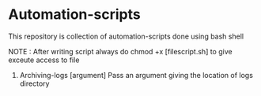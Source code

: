 # Automation-scripts
This repository is collection of automation-scripts done using bash shell

NOTE : After writing script always do chmod +x [filescript.sh] to give exceute access to file

1. Archiving-logs [argument] 
Pass an argument giving the location of logs directory
